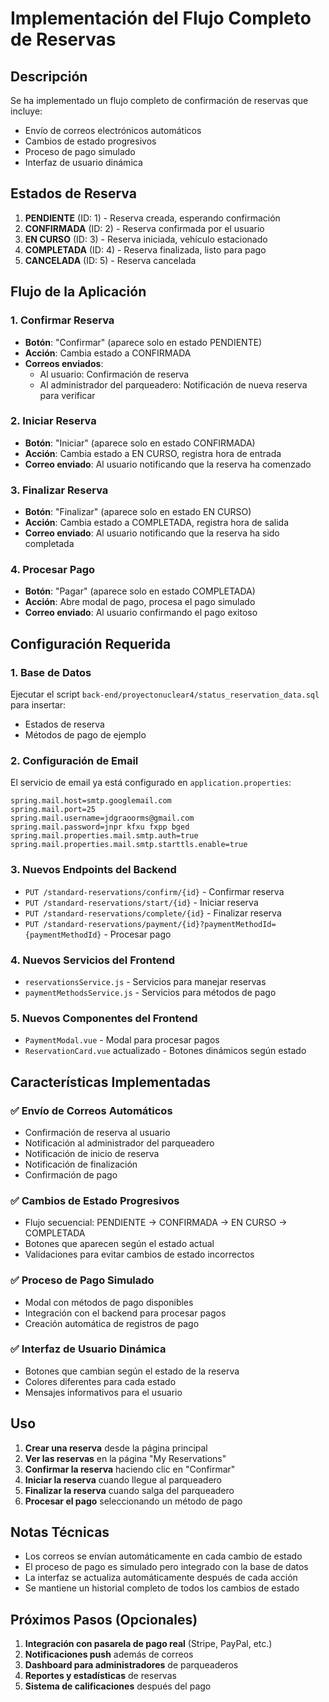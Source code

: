 # Implementación del Flujo Completo de Reservas

## Descripción
Se ha implementado un flujo completo de confirmación de reservas que incluye:
- Envío de correos electrónicos automáticos
- Cambios de estado progresivos
- Proceso de pago simulado
- Interfaz de usuario dinámica

## Estados de Reserva
1. **PENDIENTE** (ID: 1) - Reserva creada, esperando confirmación
2. **CONFIRMADA** (ID: 2) - Reserva confirmada por el usuario
3. **EN CURSO** (ID: 3) - Reserva iniciada, vehículo estacionado
4. **COMPLETADA** (ID: 4) - Reserva finalizada, listo para pago
5. **CANCELADA** (ID: 5) - Reserva cancelada

## Flujo de la Aplicación

### 1. Confirmar Reserva
- **Botón**: "Confirmar" (aparece solo en estado PENDIENTE)
- **Acción**: Cambia estado a CONFIRMADA
- **Correos enviados**:
  - Al usuario: Confirmación de reserva
  - Al administrador del parqueadero: Notificación de nueva reserva para verificar

### 2. Iniciar Reserva
- **Botón**: "Iniciar" (aparece solo en estado CONFIRMADA)
- **Acción**: Cambia estado a EN CURSO, registra hora de entrada
- **Correo enviado**: Al usuario notificando que la reserva ha comenzado

### 3. Finalizar Reserva
- **Botón**: "Finalizar" (aparece solo en estado EN CURSO)
- **Acción**: Cambia estado a COMPLETADA, registra hora de salida
- **Correo enviado**: Al usuario notificando que la reserva ha sido completada

### 4. Procesar Pago
- **Botón**: "Pagar" (aparece solo en estado COMPLETADA)
- **Acción**: Abre modal de pago, procesa el pago simulado
- **Correo enviado**: Al usuario confirmando el pago exitoso

## Configuración Requerida

### 1. Base de Datos
Ejecutar el script `back-end/proyectonuclear4/status_reservation_data.sql` para insertar:
- Estados de reserva
- Métodos de pago de ejemplo

### 2. Configuración de Email
El servicio de email ya está configurado en `application.properties`:
```properties
spring.mail.host=smtp.googlemail.com
spring.mail.port=25
spring.mail.username=jdgraoorms@gmail.com
spring.mail.password=jnpr kfxu fxpp bged
spring.mail.properties.mail.smtp.auth=true
spring.mail.properties.mail.smtp.starttls.enable=true
```

### 3. Nuevos Endpoints del Backend
- `PUT /standard-reservations/confirm/{id}` - Confirmar reserva
- `PUT /standard-reservations/start/{id}` - Iniciar reserva
- `PUT /standard-reservations/complete/{id}` - Finalizar reserva
- `PUT /standard-reservations/payment/{id}?paymentMethodId={paymentMethodId}` - Procesar pago

### 4. Nuevos Servicios del Frontend
- `reservationsService.js` - Servicios para manejar reservas
- `paymentMethodsService.js` - Servicios para métodos de pago

### 5. Nuevos Componentes del Frontend
- `PaymentModal.vue` - Modal para procesar pagos
- `ReservationCard.vue` actualizado - Botones dinámicos según estado

## Características Implementadas

### ✅ Envío de Correos Automáticos
- Confirmación de reserva al usuario
- Notificación al administrador del parqueadero
- Notificación de inicio de reserva
- Notificación de finalización
- Confirmación de pago

### ✅ Cambios de Estado Progresivos
- Flujo secuencial: PENDIENTE → CONFIRMADA → EN CURSO → COMPLETADA
- Botones que aparecen según el estado actual
- Validaciones para evitar cambios de estado incorrectos

### ✅ Proceso de Pago Simulado
- Modal con métodos de pago disponibles
- Integración con el backend para procesar pagos
- Creación automática de registros de pago

### ✅ Interfaz de Usuario Dinámica
- Botones que cambian según el estado de la reserva
- Colores diferentes para cada estado
- Mensajes informativos para el usuario

## Uso

1. **Crear una reserva** desde la página principal
2. **Ver las reservas** en la página "My Reservations"
3. **Confirmar la reserva** haciendo clic en "Confirmar"
4. **Iniciar la reserva** cuando llegue al parqueadero
5. **Finalizar la reserva** cuando salga del parqueadero
6. **Procesar el pago** seleccionando un método de pago

## Notas Técnicas

- Los correos se envían automáticamente en cada cambio de estado
- El proceso de pago es simulado pero integrado con la base de datos
- La interfaz se actualiza automáticamente después de cada acción
- Se mantiene un historial completo de todos los cambios de estado

## Próximos Pasos (Opcionales)

1. **Integración con pasarela de pago real** (Stripe, PayPal, etc.)
2. **Notificaciones push** además de correos
3. **Dashboard para administradores** de parqueaderos
4. **Reportes y estadísticas** de reservas
5. **Sistema de calificaciones** después del pago 